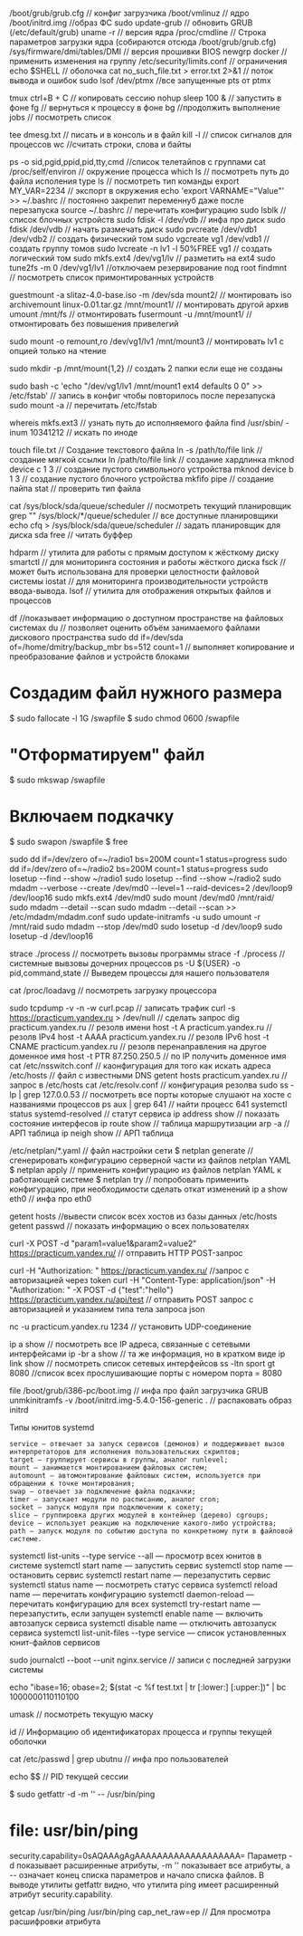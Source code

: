 /boot/grub/grub.cfg // конфиг загрузчика
/boot/vmlinuz // ядро
/boot/initrd.img //образ ФС
sudo update-grub // обновить GRUB (/etc/default/grub)
uname -r // версия ядра
/proc/cmdline // Строка параметров загрузки ядра (собираются отсюда /boot/grub/grub.cfg)
/sys/firmware/dmi/tables/DMI // версия прошивки BIOS 
newgrp docker // применить изменения на группу
/etc/security/limits.conf // ограничения
echo $SHELL // оболочка
cat no_such_file.txt > error.txt 2>&1 // поток вывода и ошибок
sudo lsof /dev/ptmx //все запущенные pts от ptmx

tmux 
ctrl+B + C // копировать сессию
nohup sleep 100 & // запустить в фоне
fg // вернуться к процессу в фоне
bg //продолжить выполнение 
jobs // посмотреть список

tee dmesg.txt // писать и в консоль и в файл
kill -l // список сигналов для процессов
wc //считать строки, слова и байты
 
ps -o sid,pgid,ppid,pid,tty,cmd //список телетайпов с группами
cat /proc/self/environ // окружение процесса
which ls // посмотреть путь до файла исполения
type ls // посмотреть тип команды
export MY_VAR=2234 // экспорт в окружения
echo 'export VARNAME="Value"' >> ~/.bashrc // постоянно закрепит переменнуб даже после перезапуска
source ~/.bashrc // перечитать конфигурацию
sudo lsblk // список блочных устройств
sudo fdisk -l /dev/vdb // инфа про диск
sudo fdisk /dev/vdb // начать размечать диск
sudo pvcreate /dev/vdb1 /dev/vdb2 // создать физический том
sudo vgcreate vg1 /dev/vdb1 // создать группу томов
sudo lvcreate -n lv1 -l 50%FREE vg1 // создать логический том
sudo mkfs.ext4 /dev/vg1/lv // разметить на ext4
sudo tune2fs -m 0 /dev/vg1/lv1 //отключаем резервирование под root
findmnt // посмотреть список примонтированных устройств

guestmount -a slitaz-4.0-base.iso -m /dev/sda mount2/ // монтировать iso
archivemount linux-0.01.tar.gz /mnt/mount1/ // монтировать другой архив
umount /mnt/fs // отмонтировать
fusermount -u /mnt/mount1/ // отмонтировать без повышения привелегий

sudo mount -o remount,ro /dev/vg1/lv1 /mnt/mount3 // монтировать lv1 с опцией только на чтение

sudo mkdir -p /mnt/mount{1,2} // создать 2 папки если еще не созданы

sudo bash -c 'echo "/dev/vg1/lv1 /mnt/mount1 ext4 defaults 0 0" >> /etc/fstab' // запись в конфиг чтобы повторилось после перезапуска
sudo mount -a // перечитать /etc/fstab

whereis mkfs.ext3 // узнать путь до исполняемого файла
find /usr/sbin/ -inum 10341212 // искать по иноде 

touch file.txt // Создание текстового файла
ln -s /path/to/file link // создание мягкой ссылки
ln /path/to/file link // создание хардлинка
mknod device c 1 3 // создание пустого символьного устройства
mknod device b 1 3 // создание пустого блочного устройства
mkfifo pipe // создание пайпа
stat // проверить тип файла

cat /sys/block/sda/queue/scheduler // посмотреть текущий планировщик
grep "" /sys/block/*/queue/scheduler // все доступные планировщики
echo cfq > /sys/block/sda/queue/scheduler // задать планировщик для диска sda
free // читать буффер

hdparm // утилита для работы с прямым доступом к жёсткому диску
smartctl // для мониторинга состояния и работы жёсткого диска
fsck // может быть использована для проверки целостности файловой системы 
iostat // для мониторинга производительности устройств ввода-вывода.
lsof //  утилита для отображения открытых файлов и процессов

df //показывает информацию о доступном пространстве на файловых системах
du // позволяет оценить объём занимаемого файлами дискового пространства
sudo dd if=/dev/sda of=/home/dmitry/backup_mbr bs=512 count=1 //  выполняет копирование и преобразование файлов и устройств блоками

# Создадим файл нужного размера
$ sudo fallocate -l  1G /swapfile
$ sudo chmod 0600 /swapfile
# "Отформатируем" файл
$ sudo mkswap /swapfile
# Включаем подкачку
$ sudo swapon /swapfile
$ free

sudo dd if=/dev/zero of=~/radio1 bs=200M count=1 status=progress
sudo dd if=/dev/zero of=~/radio2 bs=200M count=1 status=progress
sudo losetup --find --show ~/radio1
sudo losetup --find --show ~/radio2
sudo mdadm --verbose --create /dev/md0 --level=1 --raid-devices=2 /dev/loop9 /dev/loop16
sudo mkfs.ext4 /dev/md0 
sudo mount /dev/md0 /mnt/raid/
sudo mdadm --detail --scan 
sudo mdadm --detail --scan  >> /etc/mdadm/mdadm.conf 
sudo update-initramfs -u 
sudo umount -r /mnt/raid 
sudo mdadm --stop /dev/md0 
sudo losetup -d /dev/loop9
sudo losetup -d /dev/loop16

strace ./process // посмотреть вызовы программы
strace -f ./process // системные вывзовы дочерних процессов
ps -U ${USER} -o pid,command,state //  Выведем процессы для нашего пользователя

cat /proc/loadavg // посмотреть загрузку процессора



sudo tcpdump -v -n -w curl.pcap // записать трафик
 curl -s https://practicum.yandex.ru > /dev/null // сделать запрос
dig practicum.yandex.ru  // резолв имени
host -t A  practicum.yandex.ru  // резолв IPv4
host -t AAAA practicum.yandex.ru // резолв IPv6
host -t CNAME practicum.yandex.ru // резолв перенаправления на другое доменное имя 
host -t PTR  87.250.250.5 // по IP получить доменное имя
cat /etc/nsswitch.conf // каонфигурация для того как искать адреса
/etc/hosts // файл с известными DNS
getent hosts practicum.yandex.ru // запрос в /etc/hosts
cat /etc/resolv.conf // конфигурация резолва
sudo ss -lp | grep 127.0.0.53 // посмотреть все порты которые слушают на хосте с названиями процессов
ps aux | grep 641 // найти процесс 641 
systemctl status systemd-resolved // статут сервиса
ip address show // показать состояние интерфесов
ip route show // таблица маршрутизации
arp -a // АРП таблица
ip neigh show // АРП таблица


/etc/netplan/*.yaml // файл настройки сети
$ netplan generate //сгенерировать конфигурацию серверной части из файлов netplan YAML
$ netplan apply // применить конфигурацию из файлов netplan YAML к работающей системе
$ netplan try // попробовать применить конфигурацию, при необходимости сделать откат изменений
ip a show eth0 // инфа про eth0


getent hosts //вывести список всех хостов из базы данных /etc/hosts
getent passwd // показать информацию о всех пользователях

curl -X POST -d "param1=value1&param2=value2" https://practicum.yandex.ru/ // отправить HTTP POST-запрос

curl -H "Authorization: <token>" https://practicum.yandex.ru/ //запрос с авторизацией через token
curl -H "Content-Type: application/json" -H "Authorization: <token>" -X POST -d {"test":"hello"} https://practicum.yandex.ru/api/test // отправить POST запрос с авторизацией и указанием типа тела запроса json

nc -u practicum.yandex.ru 1234 // установить UDP-соединение


ip a show // посмотреть все IP адреса, связанные с сетевыми интерфейсами
ip -br a show // та же информация, но в кратком виде
ip link show // посмотреть список сетевых интерфейсов
ss -ltn sport gt 8080 //список всех прослушивающие порты с номером порта = 8080 


file /boot/grub/i386-pc/boot.img // инфа про файл загрузчика GRUB
unmkinitramfs -v /boot/initrd.img-5.4.0-156-generic . // распаковать образ initrd 



Типы юнитов systemd

    service — отвечает за запуск сервисов (демонов) и поддерживает вызов интерпретаторов для исполнения пользовательских скриптов;
    target — группирует сервисы в группы, аналог runlevel;
    mount — занимается монтированием файловых систем;
    automount — автомонтирование файловых систем, используется при обращении к точке монтирования;
    swap — отвечает за подключение файла подкачки;
    timer — запускает модули по расписанию, аналог cron;
    socket — запуск модуля при подключении к сокету;
    slice — группировка других модулей в контейнер (дерево) cgroups;
    device — использует реакцию на подключение какого-либо устройства;
    path — запуск модуля по событию доступа по конкретному пути в файловой системе.



systemctl list-units --type service --all   — просмотр всех юнитов в системе
systemctl start name                        — запустить сервис
systemctl stop name                         — остановить сервис
systemctl restart name                      — перезапустить сервис
systemctl status name                       — посмотреть статус сервиса
systemctl reload name                       — перечитать конфигурацию
systemctl daemon-reload                     — перечитать конфигурацию для всех
systemctl try-restart name                  — перезапустить, если запущен
systemctl enable name                       — включить автозапуск сервиса
systemctl disable name                      — отключить автозапуск сервиса
systemctl list-unit-files --type service    — список установленных юнит-файлов сервисов


sudo journalctl --boot --unit nginx.service // записи с последней загрузки системы

echo "ibase=16; obase=2; $(stat -c %f test.txt | tr [:lower:] [:upper:])" | bc
1000000110110100 

umask // посмотреть текущую маску

id // Информацию об идентификаторах процесса и группы текущей оболочки


cat /etc/passwd | grep ubutnu // инфа про пользователей

echo $$ // PID текущей сессии

$ sudo getfattr -d -m '' -- /usr/bin/ping
# file: usr/bin/ping
security.capability=0sAQAAAgAgAAAAAAAAAAAAAAAAAAA= 
Параметр -d показывает расширенные атрибуты, -m '' показывает все атрибуты, а -- означает конец списка параметров и начало списка файлов. В выводе утилиты getfattr видно, что утилита ping имеет расширенный атрибут security.capability.

getcap /usr/bin/ping
/usr/bin/ping cap_net_raw=ep  // Для просмотра расшифровки атрибута
